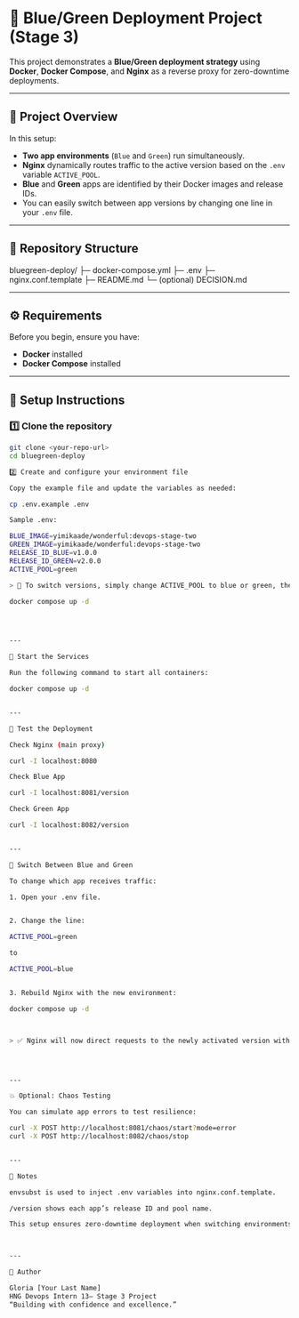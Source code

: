 



# 🚀 Blue/Green Deployment Project (Stage 3)

This project demonstrates a **Blue/Green deployment strategy** using **Docker**, **Docker Compose**, and **Nginx** as a reverse proxy for zero-downtime deployments.

---

## 🧩 Project Overview

In this setup:
- **Two app environments** (`Blue` and `Green`) run simultaneously.
- **Nginx** dynamically routes traffic to the active version based on the `.env` variable `ACTIVE_POOL`.
- **Blue** and **Green** apps are identified by their Docker images and release IDs.
- You can easily switch between app versions by changing one line in your `.env` file.

---

## 📁 Repository Structure

bluegreen-deploy/ ├─ docker-compose.yml ├─ .env ├─ nginx.conf.template ├─ README.md └─ (optional) DECISION.md

---

## ⚙️ Requirements

Before you begin, ensure you have:
- **Docker** installed  
- **Docker Compose** installed

---

## 🧰 Setup Instructions

### 1️⃣ Clone the repository
```bash
git clone <your-repo-url>
cd bluegreen-deploy

2️⃣ Create and configure your environment file

Copy the example file and update the variables as needed:

cp .env.example .env

Sample .env:

BLUE_IMAGE=yimikaade/wonderful:devops-stage-two
GREEN_IMAGE=yimikaade/wonderful:devops-stage-two
RELEASE_ID_BLUE=v1.0.0
RELEASE_ID_GREEN=v2.0.0
ACTIVE_POOL=green

> 🔹 To switch versions, simply change ACTIVE_POOL to blue or green, then run:

docker compose up -d




---

🧱 Start the Services

Run the following command to start all containers:

docker compose up -d


---

🧪 Test the Deployment

Check Nginx (main proxy)

curl -I localhost:8080

Check Blue App

curl -I localhost:8081/version

Check Green App

curl -I localhost:8082/version


---

🔁 Switch Between Blue and Green

To change which app receives traffic:

1. Open your .env file.


2. Change the line:

ACTIVE_POOL=green

to

ACTIVE_POOL=blue


3. Rebuild Nginx with the new environment:

docker compose up -d



> ✅ Nginx will now direct requests to the newly activated version without downtime.




---

💥 Optional: Chaos Testing

You can simulate app errors to test resilience:

curl -X POST http://localhost:8081/chaos/start?mode=error
curl -X POST http://localhost:8082/chaos/stop


---

🧾 Notes

envsubst is used to inject .env variables into nginx.conf.template.

/version shows each app’s release ID and pool name.

This setup ensures zero-downtime deployment when switching environments.



---

🧠 Author

Gloria [Your Last Name]
HNG Devops Intern 13– Stage 3 Project
“Building with confidence and excellence.”



